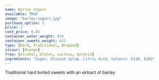 ```yaml
---
name: Barley Sugars
available: TRUE
image: "barley-sugars.jpg"
purchase_option: 1
price: 1
cost_price: 0.65
container_water_weight: 919
container_sweets_weight: 611
type: [Hard, Traditional, Wrapped]
colour: [Orange]
free: [Alcohol, Gluten, Lactose, Gelatin]
ingredients: "Sugar, Glucose Syrup, Citric Acid, Colours: E110, E102"
---
```

Traditional hard boiled sweets with an extract of barley.